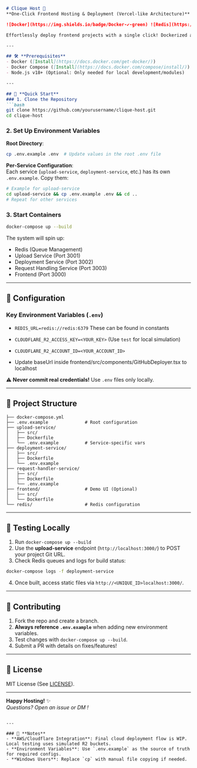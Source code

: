 ```markdown
# Clique Host 🚀  
**One-Click Frontend Hosting & Deployment (Vercel-like Architecture)**  

![Docker](https://img.shields.io/badge/Docker-✔️-green) ![Redis](https://img.shields.io/badge/Redis-✔️-red) ![AWS](https://img.shields.io/badge/AWS-☁️-orange) ![Cloudflare_R2](https://img.shields.io/badge/Cloudflare_R2-🪣-blue)  

Effortlessly deploy frontend projects with a single click! Dockerized and ready for local testing.  

---

## 🛠️ **Prerequisites**  
- Docker ([Install](https://docs.docker.com/get-docker/))  
- Docker Compose ([Install](https://docs.docker.com/compose/install/))  
- Node.js v18+ (Optional: Only needed for local development/modules)  

---

## 🚀 **Quick Start**  
### 1. Clone the Repository  
```bash  
git clone https://github.com/yourusername/clique-host.git  
cd clique-host  
```

### 2. Set Up Environment Variables  
**Root Directory**:  
```bash  
cp .env.example .env  # Update values in the root .env file  
```  

**Per-Service Configuration**:  
Each service (`upload-service`, `deployment-service`, etc.) has its own `.env.example`. Copy them:  
```bash  
# Example for upload-service  
cd upload-service && cp .env.example .env && cd ..  
# Repeat for other services  
```  

### 3. Start Containers  
```bash  
docker-compose up --build  
```  
The system will spin up:  
- Redis (Queue Management)  
- Upload Service (Port 3001)  
- Deployment Service (Port 3002)  
- Request Handling Service (Port 3003)  
- Frontend (Port 3000)  

---

## 🔧 **Configuration**  
### Key Environment Variables (`.env`)  
- `REDIS_URL=redis://redis:6379`
These can be found in constants
- `CLOUDFLARE_R2_ACCESS_KEY=<YOUR_KEY>` (Use `test` for local simulation)  
- `CLOUDFLARE_R2_ACCOUNT_ID=<YOUR_ACCOUNT_ID>`

- Update baseUrl inside frontend/src/components/GitHubDeployer.tsx to localhost

⚠️ **Never commit real credentials!** Use `.env` files only locally.  

---

## 📂 **Project Structure**  
```  
├── docker-compose.yml  
├── .env.example              # Root configuration  
├── upload-service/  
│   ├── src/  
│   ├── Dockerfile  
│   └── .env.example          # Service-specific vars  
├── deployment-service/  
│   ├── src/  
│   ├── Dockerfile  
│   └── .env.example
├── request-handler-service/  
│   ├── src/  
│   ├── Dockerfile  
│   └── .env.example  
├── frontend/                 # Demo UI (Optional)  
│   ├── src/  
│   └── Dockerfile  
└── redis/                    # Redis configuration  
```  

---

## 🧪 **Testing Locally**  
1. Run `docker-compose up --build`  
2. Use the **upload-service** endpoint (`http://localhost:3000/`) to POST your project Git URL.  
3. Check Redis queues and logs for build status:  
```bash  
docker-compose logs -f deployment-service  
```  
4. Once built, access static files via `http://<UNIQUE_ID>localhost:3000/`.  

---

## 🤝 **Contributing**  
1. Fork the repo and create a branch.  
2. **Always reference `.env.example`** when adding new environment variables.  
3. Test changes with `docker-compose up --build`.  
4. Submit a PR with details on fixes/features!  

---

## 📜 **License**  
MIT License (See [LICENSE](LICENSE)).  

---

**Happy Hosting!** ✨  
*Questions? Open an issue or DM !*  
``` 

---

### 📌 **Notes**  
- **AWS/Cloudflare Integration**: Final cloud deployment flow is WIP. Local testing uses simulated R2 buckets.  
- **Environment Variables**: Use `.env.example` as the source of truth for required configs.  
- **Windows Users**: Replace `cp` with manual file copying if needed.

